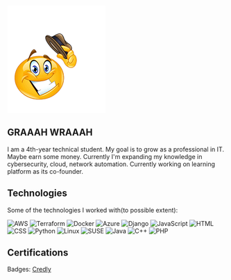 <img src="Howdy.png" alt="Howdy">

## GRAAAH WRAAAH
I am a 4th-year technical student. My goal is to grow as a professional in IT. Maybe earn some money.
Currently I'm expanding my knowledge in cybersecurity, cloud, network automation. Currently working on learning platform as its co-founder.

## Technologies
Some of the technologies I worked with(to possible extent):

![AWS](https://img.shields.io/badge/AWS-232F3E?style=flat&logo=amazonaws&logoColor=white)
![Terraform](https://img.shields.io/badge/Terraform-7B42B6?style=flat&logo=terraform&logoColor=white)
![Docker](https://img.shields.io/badge/Docker-2496ED?style=flat&logo=docker&logoColor=white)
![Azure](https://img.shields.io/badge/Azure-0089D6?style=flat&logo=microsoft-azure&logoColor=white)
![Django](https://img.shields.io/badge/Django-092E20?style=flat&logo=django&logoColor=white)
![JavaScript](https://img.shields.io/badge/JavaScript-F7DF1E?style=flat&logo=javascript&logoColor=black)
![HTML](https://img.shields.io/badge/HTML-E34F26?style=flat&logo=html5&logoColor=white)
![CSS](https://img.shields.io/badge/CSS-1572B6?style=flat&logo=css3&logoColor=white)
![Python](https://img.shields.io/badge/Python-3776AB?style=flat&logo=python&logoColor=white)
![Linux](https://img.shields.io/badge/Linux-FCC624?style=flat&logo=linux&logoColor=black)
![SUSE](https://img.shields.io/badge/SUSE-3E9E3E?style=flat&logo=suse&logoColor=white)
![Java](https://img.shields.io/badge/Java-007396?style=flat&logo=java&logoColor=white)
![C++](https://img.shields.io/badge/C%2B%2B-00599C?style=flat&logo=c%2B%2B&logoColor=white)
![PHP](https://img.shields.io/badge/PHP-777BB4?style=flat&logo=php&logoColor=white)


## Certifications
Badges: [Credly](https://www.credly.com/users/bruno-sowa)


